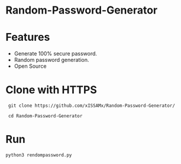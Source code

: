 # Random-Password-Generator
# Features
* Generate 100% secure password.
* Random password generation.
* Open Source
# Clone with HTTPS
<pre><code> git clone https://github.com/xISSAMx/Random-Password-Generator/ </pre></code>
<pre><code> cd Random-Password-Generator </pre></code>
# Run 
<pre><code>python3 rendompassword.py</pre></code>

